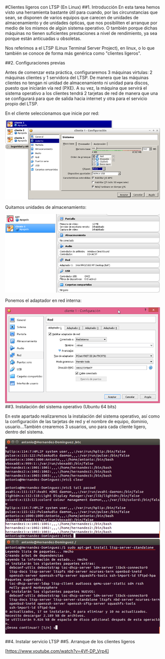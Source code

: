 #Clientes ligeros con LTSP (En Linux)
##1. Introducción
En esta tarea hemos visto una herramienta bastante útil para cuando, por las circunstancias que sean, se disponen de varios equipos que carecen de unidades de almacenamiento y de unidades ópticas, que nos posibiliten el arranque por medio de  los mismos de algún sistema operativo. O también porque dichas máquinas no tienen suficientes prestaciones a nivel de rendimiento, ya sea porque están anticuadas u obsoletas. 

Nos referimos a el LTSP (Linux Terminal Server Project), en linux, o lo que también se conoce de forma más genérica como "clientes ligeros". 


##2. Configuraciones previas

Antes de comenzar esta práctica, configuraremos 3 máquinas virtulas: 2 máquinas clientes y 1 servidora del LTSP. De manera que las máquinas clientes no tengan ni unidad de almacenamiento ni unidad para discos, puesto que iniciarán vía red (PXE).  A su vez, la máquina que servirá el sistema operativo a los clientes tendrá 2 tarjetas de red de manera que una se configurará para que de salida hacia internet y otra para el servicio propio del LTSP.

En el cliente seleccionamos que inicie por red:

![configuracionprevia](pictures/1.png)

Quitamos unidades de almacenamiento:

![configuracionprevia](pictures/2.png)

Ponemos el adaptador en red interna:

![configuracionprevia](pictures/3.png)
##3. Instalación del sistema operativo (Ubuntu 64 bits)

En este apartado realizaremos la instalación del sistema operativo, así como la configuración de las tarjetas de red y el nombre de equipo, dominio, usuario...También crearemos 3 usuarios, uno para cada cliente ligero, dentro del sistema.
	
![configuracionprevia](pictures/4.png)
![configuracionprevia](pictures/5.png)
	
##4. Instalar servicio LTSP
##5. Arranque de los clientes ligeros

[https://www.youtube.com/watch?v=4Vf-DP_Vrp4]